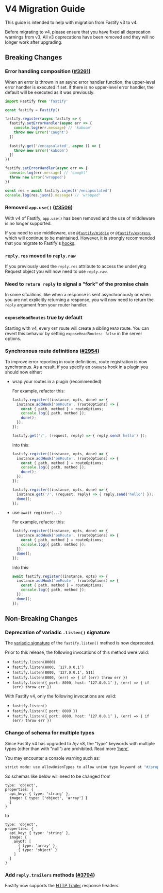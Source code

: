 # V4 Migration Guide

This guide is intended to help with migration from Fastify v3 to v4.

Before migrating to v4, please ensure that you have fixed all deprecation
warnings from v3. All v3 deprecations have been removed and they will no longer
work after upgrading.

## Breaking Changes

### Error handling composition ([#3261](https://github.com/fastify/fastify/pull/3261))

When an error is thrown in an async error handler function, the upper-level error 
handler is executed if set. If there is no upper-level error handler, the default
will be executed as it was previously:

```js
import Fastify from 'fastify'

const fastify = Fastify()

fastify.register(async fastify => {
  fastify.setErrorHandler(async err => {
    console.log(err.message) // 'kaboom'
    throw new Error('caught')
  })
  
  fastify.get('/encapsulated', async () => {
    throw new Error('kaboom')
  })
})

fastify.setErrorHandler(async err => {
  console.log(err.message) // 'caught' 
  throw new Error('wrapped')
})

const res = await fastify.inject('/encapsulated')
console.log(res.json().message) // 'wrapped'
```

### Removed `app.use()` ([#3506](https://github.com/fastify/fastify/pull/3506))

With v4 of Fastify, `app.use()` has been removed and the use of middleware is
no longer supported.

If you need to use middleware, use [`@fastify/middie`](https://github.com/fastify/middie) or
[`@fastify/express`](https://github.com/fastify/fastify-express), which will continue to be
maintained.
However, it is strongly recommended that you migrate to Fastify's [hooks](../Reference/Hooks.md).

### `reply.res` moved to `reply.raw`

If you previously used the `reply.res` attribute to access the underlying Request
object you will now need to use `reply.raw`.

### Need to `return reply` to signal a "fork" of the promise chain

In some situations, like when a response is sent asynchronously or when you are not
explicitly returning a response, you will now need to return the `reply` argument from your
router handler.

### `exposeHeadRoutes` true by default

Starting with v4, every `GET` route will create a sibling `HEAD` route.
You can revert this behavior by setting `exposeHeadRoutes: false` in the server options.

### Synchronous route definitions ([#2954](https://github.com/fastify/fastify/pull/2954))

To improve error reporting in route definitions, route registration is now synchronous.
As a result, if you specify an `onRoute` hook in a plugin you should now either:
* wrap your routes in a plugin (recommended)

  For example, refactor this:
  ```js
  fastify.register((instance, opts, done) => {
    instance.addHook('onRoute', (routeOptions) => {
      const { path, method } = routeOptions;
      console.log({ path, method });
      done();
    });
  });

  fastify.get('/', (request, reply) => { reply.send('hello') });
  ```

  Into this:
  ```js
  fastify.register((instance, opts, done) => {
    instance.addHook('onRoute', (routeOptions) => {
      const { path, method } = routeOptions;
      console.log({ path, method });
      done();
    });
  });

  fastify.register((instance, opts, done) => {
    instance.get('/', (request, reply) => { reply.send('hello') });
    done();
  });
  ```

* use `await register(...)`

  For example, refactor this:
  ```js
  fastify.register((instance, opts, done) => {
    instance.addHook('onRoute', (routeOptions) => {
      const { path, method } = routeOptions;
      console.log({ path, method });
    });
    done();
  });
  ```

  Into this:
  ```js
  await fastify.register((instance, opts) => {
    instance.addHook('onRoute', (routeOptions) => {
      const { path, method } = routeOptions;
      console.log({ path, method });
    });
    done();
  });
  ```

## Non-Breaking Changes

### Deprecation of variadic `.listen()` signature

The [variadic signature](https://en.wikipedia.org/wiki/Variadic_function) of the `fastify.listen()` method
is now deprecated.

Prior to this release, the following invocations of this method were valid:

  - `fastify.listen(8000)`
  - `fastify.listen(8000, ‘127.0.0.1’)`
  - `fastify.listen(8000, ‘127.0.0.1’, 511)`
  - `fastify.listen(8000, (err) => { if (err) throw err })`
  - `fastify.listen({ port: 8000, host: ‘127.0.0.1’ }, (err) => { if (err) throw err })`

With Fastify v4, only the following invocations are valid:

  - `fastify.listen()`
  - `fastify.listen({ port: 8000 })`
  - `fastify.listen({ port: 8000, host: ‘127.0.0.1’ }, (err) => { if (err) throw err })`

### Change of schema for multiple types

Since Fastify v4 has upgraded to Ajv v8, the "type" keywords with multiple types
(other than with "null") are prohibited. Read more
['here'](https://ajv.js.org/strict-mode.html#strict-types)

You may encounter a console warning such as:
```sh
strict mode: use allowUnionTypes to allow union type keyword at "#/properties/image" (strictTypes)
```

So schemas like below will need to be changed from
```
type: 'object',
properties: {
  api_key: { type: 'string' },
  image: { type: ['object', 'array'] }
  }
}
```
to

```
type: 'object',
properties: {
  api_key: { type: 'string' },
  image: {
    anyOf: [
      { type: 'array' },
      { type: 'object' }
    ]
  }
}
```

### Add `reply.trailers` methods ([#3794](https://github.com/fastify/fastify/pull/3794))

Fastify now supports the [HTTP Trailer] response headers.


[HTTP Trailer]: https://developer.mozilla.org/en-US/docs/Web/HTTP/Headers/Trailer
